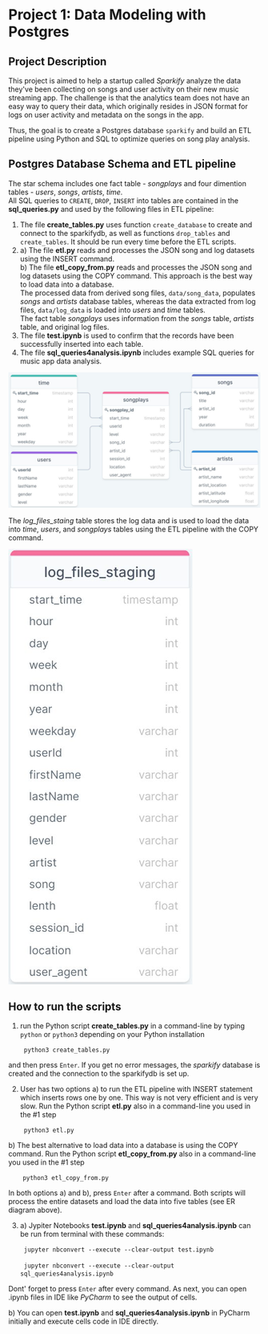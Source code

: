 # Project 1: Data Modeling with Postgres
## Project Description
This project is aimed to help a startup called *Sparkify* analyze the data they've been collecting on songs and user activity on their new music streaming app. 
The challenge is that the analytics team does not have an easy way to query their data, which originally resides in JSON format for logs on user activity and metadata on the songs in the app.

Thus, the goal is to create a Postgres database `sparkify` and build an ETL pipeline using Python and SQL to optimize queries on song play analysis.

## Postgres Database Schema and ETL pipeline
The star schema includes one fact table - *songplays* and four dimention tables - *users*, *songs*, *artists*, *time*.<br>
All SQL queries to `CREATE`, `DROP`, `INSERT` into tables are contained in the **sql_queries.py** and used by the following files in ETL pipeline:
1. The file **create_tables.py** uses function `create_database` to create and connect to the sparkifydb, as well as functions `drop_tables` and `create_tables`. It should be run every time before the ETL scripts.<br>
2.  a) The file **etl.py** reads and processes the JSON song and log datasets using the INSERT command.<br> 
    b) The file **etl_copy_from.py** reads and processes the JSON song and log datasets using the COPY command. This approach is the best way to load data into a database.<br>
The processed data from derived song files, `data/song_data`, populates *songs* and *artists* database tables, whereas the data extracted from log files, `data/log_data` is loaded into *users* and *time* tables.<br>
The fact table *songplays* uses information from the *songs* table, *artists* table, and original log files.
3. The file **test.ipynb** is used to confirm that the records have been successfully inserted into each table.
4. The file **sql_queries4analysis.ipynb** includes example SQL queries for music app data analysis.

![](sparkifydb_erd.jpg?raw=true)

The *log_files_staing* table stores the log data and is used to load the data into *time*, *users*, and *songplays* tables using the ETL pipeline with the COPY command.

![](log_files_staging.jpg?raw=true)

## How to run the scripts
1. run the Python script **create_tables.py** in a command-line by typing `python` or `python3` depending on your Python installation
        
        python3 create_tables.py
        
and then press `Enter`. If you get no error messages, the *sparkify* database is created and the connection to the sparkifydb is set up.

2. User has two options 
a) to run the ETL pipeline with INSERT statement which inserts rows one by one. This way is not very efficient and is very slow.
    Run the Python script **etl.py** also in a command-line you used in the #1 step

        python3 etl.py
    
b) The best alternative to load data into a database is using the COPY command.
    Run the Python script **etl_copy_from.py** also in a command-line you used in the #1 step

        python3 etl_copy_from.py

In both options a) and b), press `Enter` after a command. Both scripts will process the entire datasets and load the data into five tables (see ER diagram above).

3. a) Jypiter Notebooks **test.ipynb** and **sql_queries4analysis.ipynb** can be run from terminal with these commands:

        jupyter nbconvert --execute --clear-output test.ipynb
        
        jupyter nbconvert --execute --clear-output sql_queries4analysis.ipynb
Dont' forget to press `Enter` after every command. As next, you can open .ipynb files in IDE like *PyCharm* to see the output of cells.

   b) You can open **test.ipynb** and **sql_queries4analysis.ipynb** in PyCharm initially and execute cells code in IDE directly.
